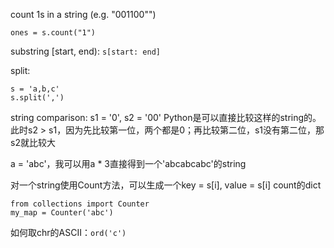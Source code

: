 count 1s in a string (e.g. "001100"")

`ones = s.count("1")`

substring [start, end): `s[start: end]`

split:
```
s = 'a,b,c'
s.split(',')
```

string comparison: 
s1 = '0', s2 = '00'
Python是可以直接比较这样的string的。
此时s2 > s1，因为先比较第一位，两个都是0；再比较第二位，s1没有第二位，那s2就比较大

a = 'abc'，我可以用a * 3直接得到一个'abcabcabc'的string

对一个string使用Count方法，可以生成一个key = s[i], value = s[i] count的dict
```
from collections import Counter
my_map = Counter('abc')
```

如何取chr的ASCII：`ord('c')`

